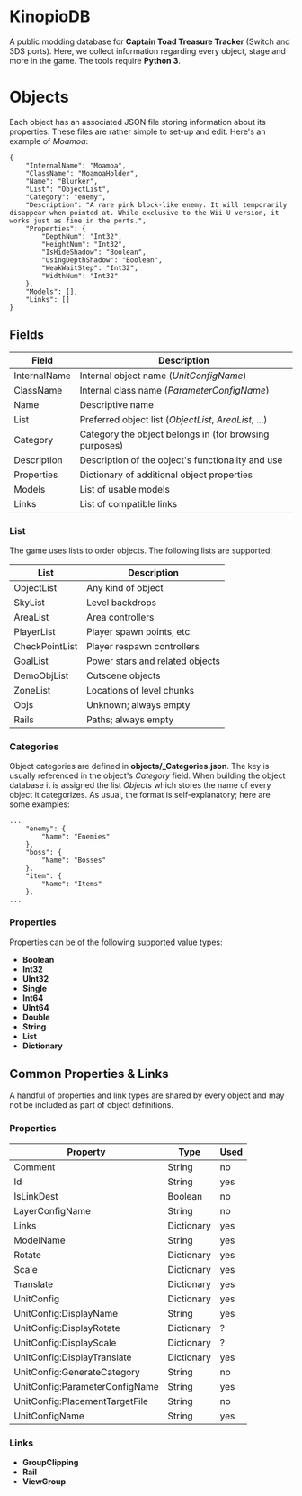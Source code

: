 
# KinopioDB
A public modding database for **Captain Toad Treasure Tracker** (Switch and 3DS ports). Here, we collect information regarding every object, stage and more in the game. The tools require **Python 3**.

# Objects
Each object has an associated JSON file storing information about its properties. These files are rather simple to set-up and edit. Here's an example of *Moamoa*:
```
{
    "InternalName": "Moamoa",
    "ClassName": "MoamoaHolder",
    "Name": "Blurker",
    "List": "ObjectList",
    "Category": "enemy",
    "Description": "A rare pink block-like enemy. It will temporarily disappear when pointed at. While exclusive to the Wii U version, it works just as fine in the ports.",
    "Properties": {
        "DepthNum": "Int32",
        "HeightNum": "Int32",
        "IsHideShadow": "Boolean",
        "UsingDepthShadow": "Boolean",
        "WeakWaitStep": "Int32",
        "WidthNum": "Int32"
    },
    "Models": [],
    "Links": []
}
```

## Fields
| Field | Description |
| ----- | ----------- |
| InternalName | Internal object name (*UnitConfigName*) |
| ClassName | Internal class name (*ParameterConfigName*) |
| Name | Descriptive name |
| List | Preferred object list (*ObjectList*, *AreaList*, ...) |
| Category | Category the object belongs in (for browsing purposes) |
| Description | Description of the object's functionality and use |
| Properties | Dictionary of additional object properties |
| Models | List of usable models |
| Links | List of compatible links |

### List
The game uses lists to order objects. The following lists are supported:

| List | Description |
| ---- | ----------- |
| ObjectList | Any kind of object |
| SkyList | Level backdrops |
| AreaList | Area controllers |
| PlayerList | Player spawn points, etc. |
| CheckPointList | Player respawn controllers |
| GoalList | Power stars and related objects |
| DemoObjList | Cutscene objects |
| ZoneList | Locations of level chunks |
| Objs | Unknown; always empty |
| Rails | Paths; always empty |

### Categories
Object categories are defined in **objects/_Categories.json**. The key is usually referenced in the object's *Category* field. When building the object database it is assigned the list *Objects* which stores the name of every object it categorizes. As usual, the format is self-explanatory; here are some examples:
```
...
	"enemy": {
		"Name": "Enemies"
	},
	"boss": {
		"Name": "Bosses"
	},
	"item": {
		"Name": "Items"
	},
...
```

### Properties
Properties can be of the following supported value types:
* **Boolean**
* **Int32**
* **UInt32**
* **Single**
* **Int64**
* **UInt64**
* **Double**
* **String**
* **List**
* **Dictionary**

## Common Properties & Links
A handful of properties and link types are shared by every object and may not be included as part of object definitions.

### Properties
| Property | Type | Used |
| -------- | ---- | ---- |
| Comment | String | no |
| Id | String | yes |
| IsLinkDest | Boolean | no |
| LayerConfigName | String | no |
| Links | Dictionary | yes |
| ModelName | String | yes |
| Rotate | Dictionary | yes |
| Scale | Dictionary | yes |
| Translate | Dictionary | yes |
| UnitConfig | Dictionary | yes |
| UnitConfig:DisplayName | String | yes |
| UnitConfig:DisplayRotate | Dictionary | ? |
| UnitConfig:DisplayScale | Dictionary | ? |
| UnitConfig:DisplayTranslate | Dictionary | yes |
| UnitConfig:GenerateCategory | String | no |
| UnitConfig:ParameterConfigName | String | yes |
| UnitConfig:PlacementTargetFile | String | no |
| UnitConfigName | String | yes |

### Links
* **GroupClipping**
* **Rail**
* **ViewGroup**
